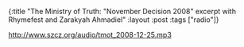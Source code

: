 {:title "The Ministry of Truth: \"November Decision 2008\" excerpt with Rhymefest and Zarakyah Ahmadiel"
:layout :post
:tags  ["radio"]}

<http://www.szcz.org/audio/tmot_2008-12-25.mp3>

